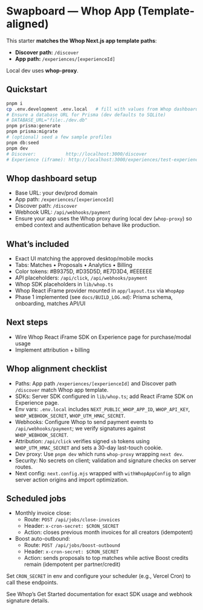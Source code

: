 # Swapboard — Whop App (Template-aligned)

This starter **matches the Whop Next.js app template paths**:
- **Discover path:** `/discover`
- **App path:** `/experiences/[experienceId]`

Local dev uses **whop-proxy**.

## Quickstart
```bash
pnpm i
cp .env.development .env.local   # fill with values from Whop dashboard
# Ensure a database URL for Prisma (dev defaults to SQLite)
# DATABASE_URL="file:./dev.db"
pnpm prisma:generate
pnpm prisma:migrate
# (optional) seed a few sample profiles
pnpm db:seed
pnpm dev
# Discover:           http://localhost:3000/discover
# Experience (iframe): http://localhost:3000/experiences/test-experience
```

## Whop dashboard setup
- Base URL: your dev/prod domain
- App path: `/experiences/[experienceId]`
- Discover path: `/discover`
- Webhook URL: `/api/webhooks/payment`
- Ensure your app uses the Whop proxy during local dev (`whop-proxy`) so embed context and authentication behave like production.

## What’s included
- Exact UI matching the approved desktop/mobile mocks
- Tabs: Matches • Proposals • Analytics • Billing
- Color tokens: #B9375D, #D35D5D, #E7D3D4, #EEEEEE
- API placeholders: `/api/click`, `/api/webhooks/payment`
- Whop SDK placeholders in `lib/whop.ts`
- Whop React iFrame provider mounted in `app/layout.tsx` via `WhopApp`
- Phase 1 implemented (see `docs/BUILD_LOG.md`): Prisma schema, onboarding, matches API/UI

## Next steps
- Wire Whop React iFrame SDK on Experience page for purchase/modal usage
- Implement attribution + billing

## Whop alignment checklist
- Paths: App path `/experiences/[experienceId]` and Discover path `/discover` match Whop app template.
- SDKs: Server SDK configured in `lib/whop.ts`; add React iFrame SDK on Experience page.
- Env vars: `.env.local` includes `NEXT_PUBLIC_WHOP_APP_ID`, `WHOP_API_KEY`, `WHOP_WEBHOOK_SECRET`, `WHOP_UTM_HMAC_SECRET`.
- Webhooks: Configure Whop to send payment events to `/api/webhooks/payment`; we verify signatures against `WHOP_WEBHOOK_SECRET`.
- Attribution: `/api/click` verifies signed `sb` tokens using `WHOP_UTM_HMAC_SECRET` and sets a 30-day last-touch cookie.
- Dev proxy: Use `pnpm dev` which runs `whop-proxy` wrapping `next dev`.
- Security: No secrets on client; validation and signature checks on server routes.
- Next config: `next.config.mjs` wrapped with `withWhopAppConfig` to align server action origins and import optimization.

## Scheduled jobs
- Monthly invoice close:
  - Route: `POST /api/jobs/close-invoices`
  - Header: `x-cron-secret: $CRON_SECRET`
  - Action: closes previous month invoices for all creators (idempotent)
- Boost auto-outbound:
  - Route: `POST /api/jobs/boost-outbound`
  - Header: `x-cron-secret: $CRON_SECRET`
  - Action: sends proposals to top matches while active Boost credits remain (idempotent per partner/credit)

Set `CRON_SECRET` in env and configure your scheduler (e.g., Vercel Cron) to call these endpoints.

See Whop’s Get Started documentation for exact SDK usage and webhook signature details.
